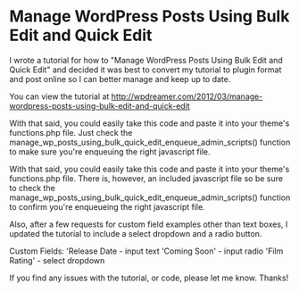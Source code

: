 Manage WordPress Posts Using Bulk Edit and Quick Edit
=====================================================

I wrote a tutorial for how to "Manage WordPress Posts Using Bulk Edit and Quick Edit"
and decided it was best to convert my tutorial to plugin format and post online so
I can better manage and keep up to date.

You can view the tutorial at http://wpdreamer.com/2012/03/manage-wordpress-posts-using-bulk-edit-and-quick-edit

With that said, you could easily take this code and paste it into your theme's functions.php file.
Just check the manage_wp_posts_using_bulk_quick_edit_enqueue_admin_scripts() function to make
sure you're enqueuing the right javascript file.

With that said, you could easily take this code and paste it into your theme's functions.php file.
There is, however, an included javascript file so be sure to check the
manage_wp_posts_using_bulk_quick_edit_enqueue_admin_scripts() function to confirm you're
enqueueing the right javascript file.

Also, after a few requests for custom field examples other than text boxes, I updated the
tutorial to include a select dropdown and a radio button.

Custom Fields:
'Release Date - input text
'Coming Soon' - input radio
'Film Rating' - select dropdown

If you find any issues with the tutorial, or code, please let me know. Thanks!
